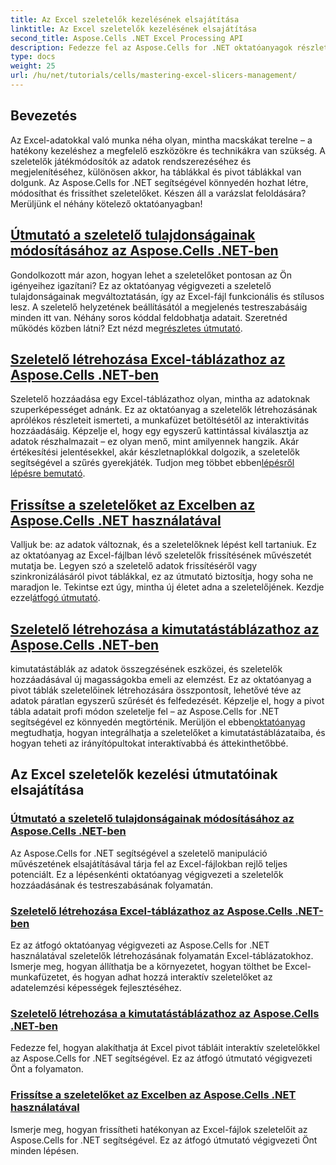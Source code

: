 ```yaml
---
title: Az Excel szeletelők kezelésének elsajátítása
linktitle: Az Excel szeletelők kezelésének elsajátítása
second_title: Aspose.Cells .NET Excel Processing API
description: Fedezze fel az Aspose.Cells for .NET oktatóanyagok részletes listáját, amelyek az Excel-szeletelők kezelésével foglalkoznak, beleértve az Excel-fájlok szeletelőinek hozzáadását, testreszabását és frissítését.
type: docs
weight: 25
url: /hu/net/tutorials/cells/mastering-excel-slicers-management/
---
```

## Bevezetés

Az Excel-adatokkal való munka néha olyan, mintha macskákat terelne – a hatékony kezeléshez a megfelelő eszközökre és technikákra van szükség. A szeletelők játékmódosítók az adatok rendszerezéséhez és megjelenítéséhez, különösen akkor, ha táblákkal és pivot táblákkal van dolgunk. Az Aspose.Cells for .NET segítségével könnyedén hozhat létre, módosíthat és frissíthet szeletelőket. Készen áll a varázslat feloldására? Merüljünk el néhány kötelező oktatóanyagban!

## [Útmutató a szeletelő tulajdonságainak módosításához az Aspose.Cells .NET-ben](./guide-change-slicer-properties/)

 Gondolkozott már azon, hogyan lehet a szeletelőket pontosan az Ön igényeihez igazítani? Ez az oktatóanyag végigvezeti a szeletelő tulajdonságainak megváltoztatásán, így az Excel-fájl funkcionális és stílusos lesz. A szeletelő helyzetének beállításától a megjelenés testreszabásáig minden itt van. Néhány soros kóddal feldobhatja adatait. Szeretnéd működés közben látni? Ezt nézd meg[részletes útmutató](./guide-change-slicer-properties/).

## [Szeletelő létrehozása Excel-táblázathoz az Aspose.Cells .NET-ben](./creating-slicer-for-excel-table/)

Szeletelő hozzáadása egy Excel-táblázathoz olyan, mintha az adatoknak szuperképességet adnánk. Ez az oktatóanyag a szeletelők létrehozásának aprólékos részleteit ismerteti, a munkafüzet betöltésétől az interaktivitás hozzáadásáig. Képzelje el, hogy egy egyszerű kattintással kiválasztja az adatok részhalmazait – ez olyan menő, mint amilyennek hangzik. Akár értékesítési jelentésekkel, akár készletnaplókkal dolgozik, a szeletelők segítségével a szűrés gyerekjáték. Tudjon meg többet ebben[lépésről lépésre bemutató](./creating-slicer-for-excel-table/).

## [Frissítse a szeletelőket az Excelben az Aspose.Cells .NET használatával](./update-slicers-in-excel/)

 Valljuk be: az adatok változnak, és a szeletelőknek lépést kell tartaniuk. Ez az oktatóanyag az Excel-fájlban lévő szeletelők frissítésének művészetét mutatja be. Legyen szó a szeletelő adatok frissítéséről vagy szinkronizálásáról pivot táblákkal, ez az útmutató biztosítja, hogy soha ne maradjon le. Tekintse ezt úgy, mintha új életet adna a szeletelőjének. Kezdje ezzel[átfogó útmutató](./update-slicers-in-excel/).

## [Szeletelő létrehozása a kimutatástáblázathoz az Aspose.Cells .NET-ben](./creating-slicer-for-pivot-table/)

 kimutatástáblák az adatok összegzésének eszközei, és szeletelők hozzáadásával új magasságokba emeli az elemzést. Ez az oktatóanyag a pivot táblák szeletelőinek létrehozására összpontosít, lehetővé téve az adatok páratlan egyszerű szűrését és felfedezését. Képzelje el, hogy a pivot tábla adatait profi módon szeletelje fel – az Aspose.Cells for .NET segítségével ez könnyedén megtörténik. Merüljön el ebben[oktatóanyag](./creating-slicer-for-pivot-table/) megtudhatja, hogyan integrálhatja a szeletelőket a kimutatástáblázataiba, és hogyan teheti az irányítópultokat interaktívabbá és áttekinthetőbbé.

## Az Excel szeletelők kezelési útmutatóinak elsajátítása
### [Útmutató a szeletelő tulajdonságainak módosításához az Aspose.Cells .NET-ben](./guide-change-slicer-properties/)
Az Aspose.Cells for .NET segítségével a szeletelő manipuláció művészetének elsajátításával tárja fel az Excel-fájlokban rejlő teljes potenciált. Ez a lépésenkénti oktatóanyag végigvezeti a szeletelők hozzáadásának és testreszabásának folyamatán.
### [Szeletelő létrehozása Excel-táblázathoz az Aspose.Cells .NET-ben](./creating-slicer-for-excel-table/)
Ez az átfogó oktatóanyag végigvezeti az Aspose.Cells for .NET használatával szeletelők létrehozásának folyamatán Excel-táblázatokhoz. Ismerje meg, hogyan állíthatja be a környezetet, hogyan tölthet be Excel-munkafüzetet, és hogyan adhat hozzá interaktív szeletelőket az adatelemzési képességek fejlesztéséhez.
### [Szeletelő létrehozása a kimutatástáblázathoz az Aspose.Cells .NET-ben](./creating-slicer-for-pivot-table/)
Fedezze fel, hogyan alakíthatja át Excel pivot tábláit interaktív szeletelőkkel az Aspose.Cells for .NET segítségével. Ez az átfogó útmutató végigvezeti Önt a folyamaton.
### [Frissítse a szeletelőket az Excelben az Aspose.Cells .NET használatával](./update-slicers-in-excel/)
Ismerje meg, hogyan frissítheti hatékonyan az Excel-fájlok szeletelőit az Aspose.Cells for .NET segítségével. Ez az átfogó útmutató végigvezeti Önt minden lépésen.